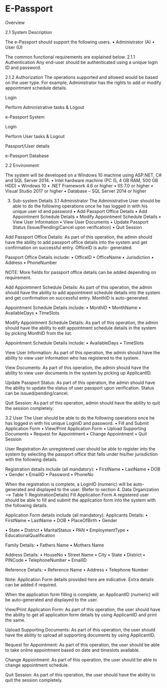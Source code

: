 # E-Passport
Overview


2.1	System Description


The e-Passport should support the following users.
•	Administrator (A)
•	User (U)

The common functional requirements are explained below.
2.1.1	Authentication
Any end-user should be authenticated using a unique login ID and password.

2.1.2	Authorization
The operations supported and allowed would be based on the user type. For example, Administrator has the rights to add or modify appointment schedule details.

Login



Perform Administrative tasks & Logout
 

e-Passport System
 
Login


Perform User tasks & Logout


Passport/User details
 

e-Passport Database

2.2	Environment
 
The system will be developed on a Windows 10 machine using ASP.NET, C# and SQL Server 2014.
•	Intel hardware machine (PC i5, 4 GB RAM, 500 GB HDD)
•	Windows 10
•	.NET Framework 4.6 or higher
•	IIS 7.0 or higher
•	Visual Studio 2017 or higher
•	Database – SQL Server 2014 or higher

3.	Sub-system Details
3.1	Administrator
The Administrative User should be able to do the following operations once he has logged in with his unique user id and password
•	Add Passport Office Details
•	Add Appointment Schedule Details
•	Modify Appointment Schedule Details
•	View User Information
•	View User Documents
•	Update Passport Status (Issue/Pending/Cancel upon verification)
•	Quit Session

Add Passport Office Details: As part of this operation, the admin should have the ability to add passport office details into the system and get confirmation on successful entry. OfficeID is auto- generated.

Passport Office Details include:
•	OfficeID
•	OfficeName
•	Jurisdiction
•	Address
•	PhoneNumber

NOTE: More fields for passport office details can be added depending on requirement.

Add Appointment Schedule Details: As part of this operation, the admin should have the ability to add appointment schedule details into the system and get confirmation on successful entry. MonthID is auto-generated.

Appointment Schedule Details include:
•	MonthID
•	MonthName
•	AvailableDays
•	TimeSlots

Modify Appointment Schedule Details: As part of this operation, the admin should have the ability to edit appointment schedule details in the system by picking MonthID from the list.

Appointment Schedule Details include:
•	AvailableDays
•	TimeSlots
 

View User Information: As part of this operation, the admin should have the ability to view user information who has registered to the system.

View Documents: As part of this operation, the admin should have the ability to view user documents in the system by picking up ApplicantID.

Update Passport Status: As part of this operation, the admin should have the ability to update the status of user passport upon verification. Status can be issued/pending/cancel.

Quit Session: As part of this operation, admin should have the ability to quit the session completely.

3.2	User
The User should be able to do the following operations once he has logged in with his unique LoginID and password.
•	Fill and Submit Application Form
•	View/Print Application Form
•	Upload Supporting Documents
•	Request for Appointment
•	Change Appointment
•	Quit Session

User Registration
An unregistered user should be able to register into the system by selecting the passport office that falls under his/her jurisdiction with the following details.

Registration details include (all mandatory):
•	FirstName
•	LastName
•	DOB
•	Gender
•	EmailID
•	Password
•	PhoneNo

When the registration is complete, a LoginID (numeric) will be auto-generated and displayed to the user.
(Refer to section 4. Data Organization –> Table 1: RegistrationDetails) Fill Application Form
A registered user should be able to fill and submit the application form into the system with the following details.


Application Form details include (all mandatory):
Applicants Details:
•	FirstName
•	LastName
•	DOB
•	PlaceOfBirth
•	Gender
 
•	State
•	District
•	MaritalStatus
•	PAN
•	EmploymentType
•	EducationalQualification

Family Details:
•	Fathers Name
•	Mothers Name

Address Details:
•	HouseNo
•	Street Name
•	City
•	State
•	District
•	PINCode
•	TelephoneNumber
•	EmailID

Reference Details:
•	Reference Name
•	Address
•	Telephone Number

Note: Application Form details provided here are indicative. Extra details can be added if required.

When the application form filling is complete, an ApplicantID (numeric) will be auto-generated and displayed to the user.

View/Print Application Form: As part of this operation, the user should have the ability to get all application form details by using ApplicantID and print the same.

Upload Supporting Documents: As part of this operation, the user should have the ability to upload all supporting documents by using ApplicantID.

Request for Appointment: As part of this operation, the user should be able to take online appointment based on date and timeslots available.

Change Appointment: As part of this operation, the user should be able to change appointment schedule.

Quit Session: As part of this operation, the user should have the ability to quit the session completely.
